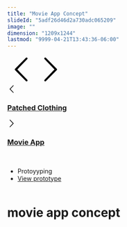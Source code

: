 ```yaml
---
title: "Movie App Concept"
slideId: "5adf26d46d2a730adc065209"
image: ""
dimension: "1209x1244"
lastmod: "9999-04-21T13:43:36-06:00"
---
```

<div class="page-container ip-container" id="ip-container">
    <div class="svg-wrap">
        <svg width="64" height="64" viewbox="0 0 64 64">
            <path id="arrow-left-1" d="M46.077 55.738c0.858 0.867 0.858 2.266 0 3.133s-2.243 0.867-3.101 0l-25.056-25.302c-0.858-0.867-0.858-2.269 0-3.133l25.056-25.306c0.858-0.867 2.243-0.867 3.101 0s0.858 2.266 0 3.133l-22.848 23.738 22.848 23.738z" />
        </svg>
        <svg width="64" height="64" viewbox="0 0 64 64">
            <path id="arrow-right-1" d="M17.919 55.738c-0.858 0.867-0.858 2.266 0 3.133s2.243 0.867 3.101 0l25.056-25.302c0.858-0.867 0.858-2.269 0-3.133l-25.056-25.306c-0.858-0.867-2.243-0.867-3.101 0s-0.858 2.266 0 3.133l22.848 23.738-22.848 23.738z" />
        </svg>
    </div>
    <nav class="nav-roundslide contain">
        <a class="prev" href="/patched-clothing">
            <span class="icon-wrap"><svg class="icon" width="20" height="20" viewbox="0 0 64 64">
                    <use xlink:href="#arrow-left-1"></use>
                </svg></span>
            <h3>Patched Clothing</h3>
        </a>
        <a class="next" href="/movie-app">
            <span class="icon-wrap"><svg class="icon" width="20" height="20" viewbox="0 0 64 64">
                    <use xlink:href="#arrow-right-1"></use>
                </svg></span>
            <h3 class="brandon">Movie App</h3>
        </a>
    </nav>
    <div class="row12 post-header movie-app"></div>
</div>
<div class="container">
    <div class="row">
        <div id="intro" class="nine columns">&nbsp;
        </div>
        <div class="three columns">
            <ul class="facts">
                <li><i class="fa fa-fw fa-circle"></i>Protoyyping</li>
                <li><i class="fa fa-fw fa-trophy"></i><a class="chatbutton-proto btn-standard btn-blue" data-fancybox
                        href="https://vimeo.com/video/291652277">View prototype</a></li>
            </ul>
        </div>
    </div>
    <div class="row">
        <div class="six columns">
        <h1 align="center" >movie app concept</h1>
            <div class="yui3-u-1 vimeo">
                <div style="padding:172.78% 0 0 0;position:relative;"><iframe src="https://player.vimeo.com/video/291652277?loop=1&title=0&byline=0&portrait=0" style="position:absolute;top:0;left:0;width:100%;height:100%;" frameborder="0" webkitallowfullscreen mozallowfullscreen allowfullscreen></iframe></div>
            </div>
        </div>
</div>
    </div>
</div>